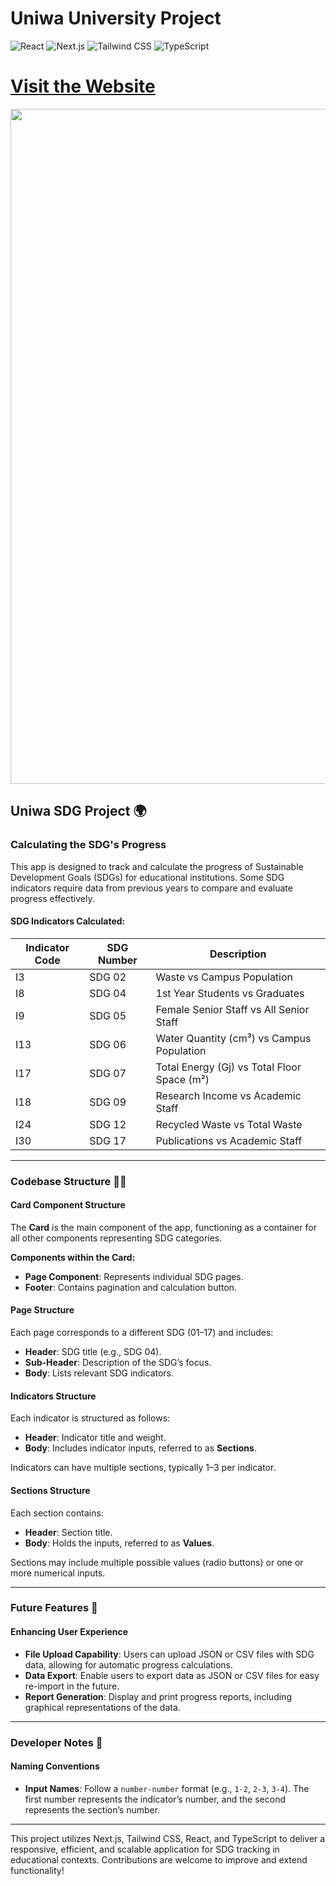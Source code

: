 # Uniwa University Project

![React](https://img.shields.io/badge/React-20232A?style=for-the-badge&logo=react&logoColor=61DAFB)
![Next.js](https://img.shields.io/badge/Next.js-000000?style=for-the-badge&logo=nextdotjs&logoColor=white)
![Tailwind CSS](https://img.shields.io/badge/Tailwind_CSS-38B2AC?style=for-the-badge&logo=tailwind-css&logoColor=white)
![TypeScript](https://img.shields.io/badge/TypeScript-007ACC?style=for-the-badge&logo=typescript&logoColor=white)

# [Visit the Website](https://georgemos940.github.io/Uniwa-SDG/)

<p align="center">
  <img src="https://github.com/user-attachments/assets/3e8fab9c-6a32-48a0-befd-3cc72e0d1b74" alt="Project Logo" width="1080"/>
</p>


## Uniwa SDG Project 🌍

### Calculating the SDG's Progress

This app is designed to track and calculate the progress of Sustainable Development Goals (SDGs) for educational institutions. Some SDG indicators require data from previous years to compare and evaluate progress effectively.

#### SDG Indicators Calculated:
| Indicator Code | SDG Number | Description                                  |
|----------------|------------|----------------------------------------------|
| I3             | SDG 02     | Waste vs Campus Population                   |
| I8             | SDG 04     | 1st Year Students vs Graduates               |
| I9             | SDG 05     | Female Senior Staff vs All Senior Staff      |
| I13            | SDG 06     | Water Quantity (cm³) vs Campus Population    |
| I17            | SDG 07     | Total Energy (Gj) vs Total Floor Space (m²)  |
| I18            | SDG 09     | Research Income vs Academic Staff            |
| I24            | SDG 12     | Recycled Waste vs Total Waste                |
| I30            | SDG 17     | Publications vs Academic Staff               |

---

### Codebase Structure 🧑‍💻

#### Card Component Structure

The **Card** is the main component of the app, functioning as a container for all other components representing SDG categories. 

**Components within the Card:**
- **Page Component**: Represents individual SDG pages.
- **Footer**: Contains pagination and calculation button.

#### Page Structure

Each page corresponds to a different SDG (01–17) and includes:
- **Header**: SDG title (e.g., SDG 04).
- **Sub-Header**: Description of the SDG’s focus.
- **Body**: Lists relevant SDG indicators.

#### Indicators Structure

Each indicator is structured as follows:
- **Header**: Indicator title and weight.
- **Body**: Includes indicator inputs, referred to as **Sections**.

Indicators can have multiple sections, typically 1–3 per indicator.

#### Sections Structure

Each section contains:
- **Header**: Section title.
- **Body**: Holds the inputs, referred to as **Values**.

Sections may include multiple possible values (radio buttons) or one or more numerical inputs.

---

### Future Features 🚀

#### Enhancing User Experience

- **File Upload Capability**: Users can upload JSON or CSV files with SDG data, allowing for automatic progress calculations.
- **Data Export**: Enable users to export data as JSON or CSV files for easy re-import in the future.
- **Report Generation**: Display and print progress reports, including graphical representations of the data.

---

### Developer Notes 📘

#### Naming Conventions

- **Input Names**: Follow a `number-number` format (e.g., `1-2`, `2-3`, `3-4`). The first number represents the indicator’s number, and the second represents the section’s number.

---

This project utilizes Next.js, Tailwind CSS, React, and TypeScript to deliver a responsive, efficient, and scalable application for SDG tracking in educational contexts. Contributions are welcome to improve and extend functionality!
